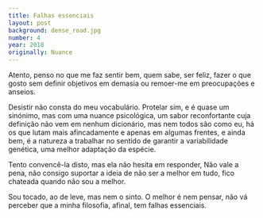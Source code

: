 ```yaml
---
title: Falhas essenciais
layout: post
background: dense_road.jpg
number: 4
year: 2018
originally: Nuance
---
```


Atento, penso no que me faz sentir bem, quem sabe, ser feliz, fazer o que gosto sem definir objetivos em demasia ou remoer-me em preocupações e anseios.

Desistir não consta do meu vocabulário. Protelar sim, e é quase um sinónimo, mas com uma nuance psicológica, um sabor reconfortante cuja definição não vem em nenhum dicionário, mas nem todos são como eu, há os que lutam mais afincadamente e apenas em algumas frentes, e ainda bem, é a natureza a trabalhar no sentido de garantir a variabilidade genética, uma melhor adaptação da espécie.

Tento convencê-la disto, mas ela não hesita em responder, Não vale a pena, não consigo suportar a ideia de não ser a melhor em tudo, fico chateada quando não sou a melhor.

Sou tocado, ao de leve, mas nem o sinto. O melhor é nem pensar, não vá perceber que a minha filosofia, afinal, tem falhas essenciais.